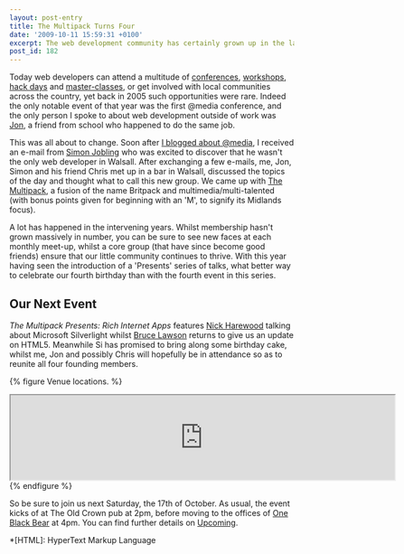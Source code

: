 ```yaml
---
layout: post-entry
title: The Multipack Turns Four
date: '2009-10-11 15:59:31 +0100'
excerpt: The web development community has certainly grown up in the last four years.
post_id: 182
---
```

Today web developers can attend a multitude of [conferences][1], [workshops][2], [hack days][3] and [master-classes][4], or get involved with local communities across the country, yet back in 2005 such opportunities were rare. Indeed the only notable event of that year was the first @media conference, and the only person I spoke to about web development outside of work was [Jon][5], a friend from school who happened to do the same job.

This was all about to change. Soon after [I blogged about @media][6], I received an e-mail from [Simon Jobling][7] who was excited to discover that he wasn't the only web developer in Walsall. After exchanging a few e-mails, me, Jon, Simon and his friend Chris met up in a bar in Walsall, discussed the topics of the day and thought what to call this new group. We came up with [The Multipack][8], a fusion of the name Britpack and multimedia/multi-talented (with bonus points given for beginning with an 'M', to signify its Midlands focus).

A lot has happened in the intervening years. Whilst membership hasn't grown massively in number, you can be sure to see new faces at each monthly meet-up, whilst a core group (that have since become good friends) ensure that our little community continues to thrive. With this year having seen the introduction of a 'Presents' series of talks, what better way to celebrate our fourth birthday than with the fourth event in this series.

## Our Next Event
<cite>The Multipack Presents: Rich Internet Apps</cite> features [Nick Harewood][9] talking about Microsoft Silverlight whilst [Bruce Lawson][10] returns to give us an update on HTML5. Meanwhile Si has promised to bring along some birthday cake, whilst me, Jon and possibly Chris will hopefully be in attendance so as to reunite all four founding members.

{% figure Venue locations. %}
<div class="object map"><iframe width="680" src="http://a.tiles.mapbox.com/v3/paulrobertlloyd.map-g4zirx0s.html#15/52.4/-1.8"></iframe></div>
{% endfigure %}

So be sure to join us next Saturday, the 17th of October. As usual, the event kicks of at The Old Crown pub at 2pm, before moving to the offices of [One Black Bear][11] at 4pm. You can find further details on [Upcoming][12].

[1]: http://aneventapart.com/
[2]: http://dconstruct.org/
[3]: http://developer.yahoo.net/hackday/
[4]: http://forabeautifulweb.com/
[5]: http://roobottom.com/
[6]: /2005/06/atmedia_2005/
[7]: http://simonjobling.com/
[8]: http://multipack.co.uk/
[9]: http://www.space-scape.com/
[10]: http://www.brucelawson.co.uk/
[11]: http://www.oneblackbear.com/
[12]: http://upcoming.yahoo.com/event/4546575/

*[HTML]: HyperText Markup Language